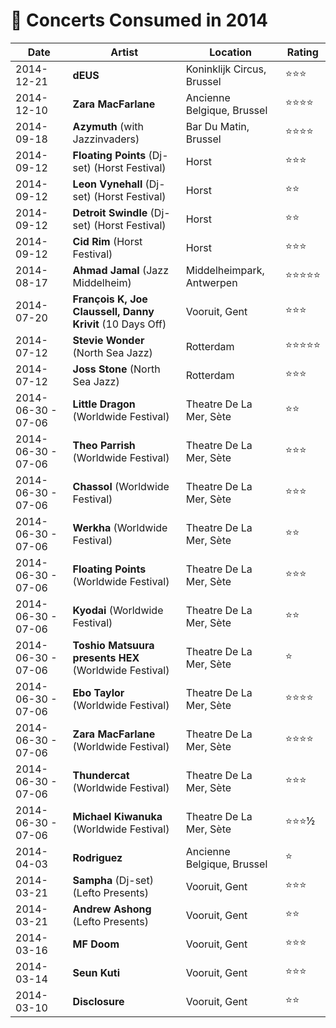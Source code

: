 # 🎤 Concerts Consumed in 2014

| Date | Artist | Location | Rating |
| --- | --- | --- | --- |
| 2014-12-21 | **dEUS** | Koninklijk Circus, Brussel | ⭐️⭐️⭐️ |
| 2014-12-10 | **Zara MacFarlane** | Ancienne Belgique, Brussel | ⭐️⭐️⭐️⭐️ |
| 2014-09-18 | **Azymuth** (with Jazzinvaders) | Bar Du Matin, Brussel | ⭐️⭐️⭐️⭐️ |
| 2014-09-12 | **Floating Points** (Dj-set) (Horst Festival) | Horst | ⭐️⭐️⭐️ |
| 2014-09-12 | **Leon Vynehall** (Dj-set) (Horst Festival) | Horst | ⭐️⭐️ |
| 2014-09-12 | **Detroit Swindle** (Dj-set) (Horst Festival) | Horst | ⭐️⭐️ |
| 2014-09-12 | **Cid Rim** (Horst Festival) | Horst | ⭐️⭐️⭐️ |
| 2014-08-17 | **Ahmad Jamal** (Jazz Middelheim) | Middelheimpark, Antwerpen | ⭐️⭐️⭐️⭐️⭐️ |
| 2014-07-20 | **François K, Joe Claussell, Danny Krivit** (10 Days Off) | Vooruit, Gent | ️⭐️⭐️⭐️ |
| 2014-07-12 | **Stevie Wonder** (North Sea Jazz) | Rotterdam | ⭐️⭐️⭐️⭐️⭐️ |
| 2014-07-12 | **Joss Stone** (North Sea Jazz) | Rotterdam | ⭐️⭐️⭐️ |
| 2014-06-30 - 07-06 | **Little Dragon** (Worldwide Festival) | Theatre De La Mer, Sète | ️⭐️⭐️️ |
| 2014-06-30 - 07-06 | **Theo Parrish** (Worldwide Festival) | Theatre De La Mer, Sète | ️⭐️⭐️⭐️ |
| 2014-06-30 - 07-06 | **Chassol** (Worldwide Festival) | Theatre De La Mer, Sète | ️⭐️⭐️⭐️ |
| 2014-06-30 - 07-06 | **Werkha** (Worldwide Festival) | Theatre De La Mer, Sète | ️⭐️⭐️ |
| 2014-06-30 - 07-06 | **Floating Points** (Worldwide Festival) | Theatre De La Mer, Sète | ️⭐️⭐️⭐️ |
| 2014-06-30 - 07-06 | **Kyodai** (Worldwide Festival) | Theatre De La Mer, Sète | ️⭐️⭐️ |
| 2014-06-30 - 07-06 | **Toshio Matsuura presents HEX** (Worldwide Festival) | Theatre De La Mer, Sète | ️⭐️ |
| 2014-06-30 - 07-06 | **Ebo Taylor** (Worldwide Festival) | Theatre De La Mer, Sète | ️⭐️⭐️⭐️⭐️ |
| 2014-06-30 - 07-06 | **Zara MacFarlane** (Worldwide Festival) | Theatre De La Mer, Sète | ️⭐️⭐️⭐️⭐️ |
| 2014-06-30 - 07-06 | **Thundercat** (Worldwide Festival) | Theatre De La Mer, Sète | ️⭐️⭐️⭐️ |
| 2014-06-30 - 07-06 | **Michael Kiwanuka** (Worldwide Festival) | Theatre De La Mer, Sète | ⭐️⭐️⭐️½️ |
| 2014-04-03 | **Rodriguez** | Ancienne Belgique, Brussel | ⭐️ |
| 2014-03-21 | **Sampha** (Dj-set) (Lefto Presents) | Vooruit, Gent | ⭐⭐⭐️ |
| 2014-03-21 | **Andrew Ashong** (Lefto Presents) | Vooruit, Gent | ⭐⭐ |
| 2014-03-16 | **MF Doom** | Vooruit, Gent | ⭐⭐⭐ |
| 2014-03-14 | **Seun Kuti** | Vooruit, Gent | ⭐⭐⭐ |
| 2014-03-10 | **Disclosure** | Vooruit, Gent | ⭐⭐ |
